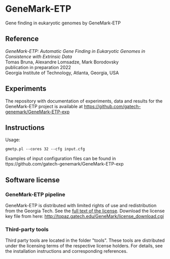 # GeneMark-ETP

Gene finding in eukaryotic genomes by GeneMark-ETP  

## Reference

_GeneMark-ETP: Automatic Gene Finding in Eukaryotic Genomes in Consistence with Extrinsic Data_  
Tomas Bruna, Alexandre Lomsadze, Mark Borodovsky  
publication in preparation 2022  
Georgia Institute of Technology, Atlanta, Georgia, USA  

## Experiments

The repository with documentation of experiments, data and results for the GeneMark-ETP project is available at https://github.com/gatech-genemark/GeneMark-ETP-exp

## Instructions

Usage:
```
gmetp.pl --cores 32 --cfg input.cfg
```
Examples of input configuration files can be found in 
ttps://github.com/gatech-genemark/GeneMark-ETP-exp

## Software license

### GeneMark-ETP pipeline

GeneMark-ETP is distributed with limited rights of use and redistribution
from the Georgia Tech. See the [full text of the license](GeneMark_Software_License.txt).
Download the license key file from here:
http://topaz.gatech.edu/GeneMark/license_download.cgi

### Third-party tools

Third party tools are located in the folder "tools". These tools are distributed under the licensing terms of the respective license holders. For details, see the installation instructions and corresponding references.

